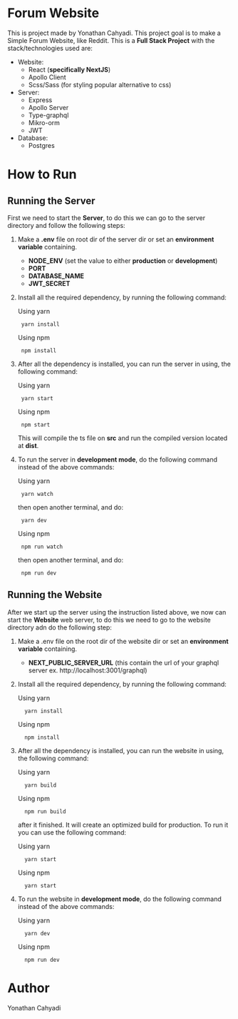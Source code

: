 # Forum Website
This is project made by Yonathan Cahyadi. This project goal is to make a Simple Forum Website, like Reddit. This is a **Full Stack Project** with the stack/technologies used are:
- Website:
    - React (**specifically NextJS**)
    - Apollo Client
    - Scss/Sass (for styling popular alternative to css)
- Server:
  - Express
  - Apollo Server
  - Type-graphql
  - Mikro-orm
  - JWT
- Database:
  - Postgres

# How to Run
## Running the Server
First we need to start the **Server**, to do this we can go to the server directory and follow the following steps:

1. Make a **.env** file on root dir of the server dir or set an **environment variable** containing.
      - **NODE_ENV** (set the value to either **production** or **development**)
      - **PORT**
      - **DATABASE_NAME**
      - **JWT_SECRET**
2. Install all the required dependency, by running the following command:
        
    Using yarn
    
        yarn install
    
    
    Using npm

        npm install
        
    
3. After all the dependency is installed, you can run the server in using, the following command:

    Using yarn

        yarn start
    
    Using npm

        npm start

    This will compile the ts file on **src** and run the compiled version located at **dist**.

4. To run the server in **development mode**, do the following command instead of the above commands:
   
   Using yarn
        
        yarn watch 

    then open another terminal, and do:
    
        yarn dev

    Using npm
            
        npm run watch 
            
    then open another terminal, and do:
        
        npm run dev

## Running the Website
After we start up the server using the instruction listed above, we now can start the **Website** web server, to do this we need to go to the website directory adn do the following step:
    
   1. Make a .env file on the root dir of the website dir or set an **environment variable** containing.
      - **NEXT_PUBLIC_SERVER_URL** (this contain the url of your graphql server ex. http://localhost:3001/graphql)
  
   2. Install all the required dependency, by running the following command:
   
        Using yarn
                
            yarn install 

        Using npm
                    
            npm install 

   3. After all the dependency is installed, you can run the website in using, the following command:

        Using yarn

            yarn build
        
        Using npm

            npm run build

        after it finished. It will create an optimized build for production. To run it you can use the following command:

        Using yarn 

            yarn start

        Using npm

            yarn start    
    
   4. To run the website in **development mode**, do the following command instead of the above commands:

        Using yarn

            yarn dev
        
        Using npm

            npm run dev

# Author
 Yonathan Cahyadi